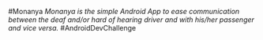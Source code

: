 #Monanya
*Monanya​ is the simple Android App to ease communication between the deaf and/or hard of hearing driver and with his/her passenger and vice versa.*
#AndroidDevChallenge

